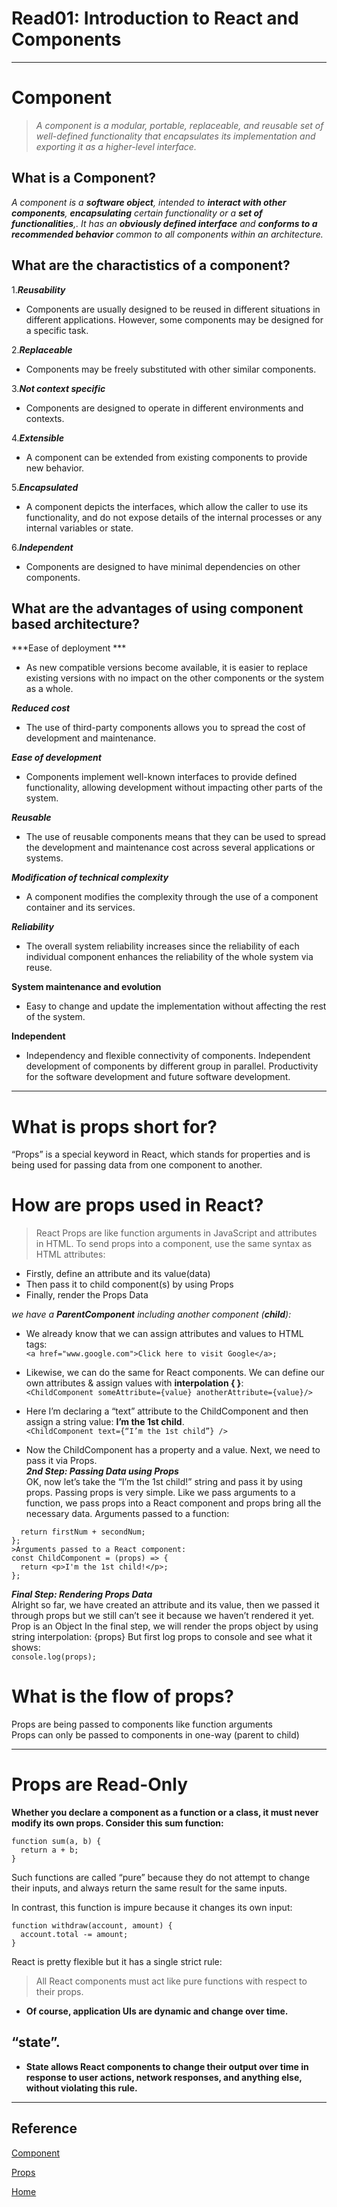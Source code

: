 # Read01: Introduction to React and Components 

***


# Component <br>

>*A component is a modular, portable, replaceable, and reusable set of well-defined functionality that encapsulates its implementation and exporting it as a higher-level interface.*


## What is a Component? <br>

*A component is a **software object**, intended to **interact with other components**, **encapsulating** certain functionality or a **set of functionalities**,. It has an **obviously defined interface** and **conforms to a recommended behavior** common to all components within an architecture.*



## What are the charactistics of a component?
1.***Reusability***
 - Components are usually designed to be reused in different situations in different applications. However, some components may be designed for a specific task.

2.***Replaceable***
 - Components may be freely substituted with other similar components.

3.***Not context specific*** 
- Components are designed to operate in different environments and contexts.

4.***Extensible***
- A component can be extended from existing components to provide new behavior.

5.***Encapsulated***
- A component depicts the interfaces, which allow the caller to use its functionality, and do not expose details of the internal processes or any internal variables or state.

6.***Independent*** 
 - Components are designed to have minimal dependencies on other components.

## What are the advantages of using component based architecture?
***Ease of deployment ***
- As new compatible versions become available, it is easier to replace existing versions with no impact on the other components or the system as a whole.

***Reduced cost***
- The use of third-party components allows you to spread the cost of development and maintenance.

***Ease of development***
-  Components implement well-known interfaces to provide defined functionality, allowing development without impacting other parts of the system.

***Reusable***
- The use of reusable components means that they can be used to spread the development and maintenance cost across several applications or systems.

***Modification of technical complexity***
- A component modifies the complexity through the use of a component container and its services.

***Reliability***
- The overall system reliability increases since the reliability of each individual component enhances the reliability of the whole system via reuse.

**System maintenance and evolution**
 - Easy to change and update the implementation without affecting the rest of the system.

**Independent** 
- Independency and flexible connectivity of components. Independent development of components by different group in parallel. Productivity for the software development and future software development.

***

# What is props short for?

“Props” is a special keyword in React, which stands for properties and is being used for passing data from one component to another.

# How are props used in React?
>React Props are like function arguments in JavaScript and attributes in HTML.
To send props into a component, use the same syntax as HTML attributes:

- Firstly, define an attribute and its value(data)
- Then pass it to child component(s) by using Props
- Finally, render the Props Data

*we have a **ParentComponent** including another component (**child**):*

- We already know that we can assign attributes and values to HTML tags: <br>
`<a href="www.google.com">Click here to visit Google</a>;`
- Likewise, we can do the same for React components. We can define our own attributes & assign values with **interpolation { }**:<br>
`<ChildComponent someAttribute={value} anotherAttribute={value}/>`
- Here I’m declaring a “text” attribute to the ChildComponent and then assign a string value: **I’m the 1st child**.<br>
 `<ChildComponent text={“I’m the 1st child”} />`

- Now the ChildComponent has a property and a value. Next, we need to pass it via Props. <br>
***2nd Step: Passing Data using Props*** <br>
OK, now let’s take the “I’m the 1st child!” string and pass it by using props.
Passing props is very simple. Like we pass arguments to a function, we pass props into a React component and props bring all the necessary data.
Arguments passed to a function:<br>
```const addition = (firstNum, secondNum) => {  
  return firstNum + secondNum; 
};
>Arguments passed to a React component:
const ChildComponent = (props) => {  
  return <p>I'm the 1st child!</p>; 
};
```
***Final Step: Rendering Props Data*** <br>
Alright so far, we have created an attribute and its value, then we passed it through props but we still can’t see it because we haven’t rendered it yet.
Prop is an Object
In the final step, we will render the props object by using string interpolation:
{props}
But first log props to console and see what it shows:<br>
`console.log(props);`



# What is the flow of props?
Props are being passed to components like function arguments <br>
Props can only be passed to components in one-way (parent to child)

***
# Props are Read-Only
**Whether you declare a component as a function or a class, it must never modify its own props. Consider this sum function:**
```
function sum(a, b) {
  return a + b;
}
```
Such functions are called “pure” because they do not attempt to change their inputs, and always return the same result for the same inputs.

In contrast, this function is impure because it changes its own input:
```
function withdraw(account, amount) {
  account.total -= amount;
}
```
React is pretty flexible but it has a single strict rule:

>All React components must act like pure functions with respect to their props.

- **Of course, application UIs are dynamic and change over time.** 
## “state”.
- **State allows React components to change their output over time in response to user actions, network responses, and anything else, without violating this rule.**


***

## Reference

[Component](https://www.tutorialspoint.com/software_architecture_design/component_based_architecture.htm)


[Props](https://itnext.io/what-is-props-and-how-to-use-it-in-react-da307f500da0#:~:text=%E2%80%9CProps%E2%80%9D%20is%20a%20special%20keyword,way%20from%20parent%20to%20child)


[ Home ](../README.md)
